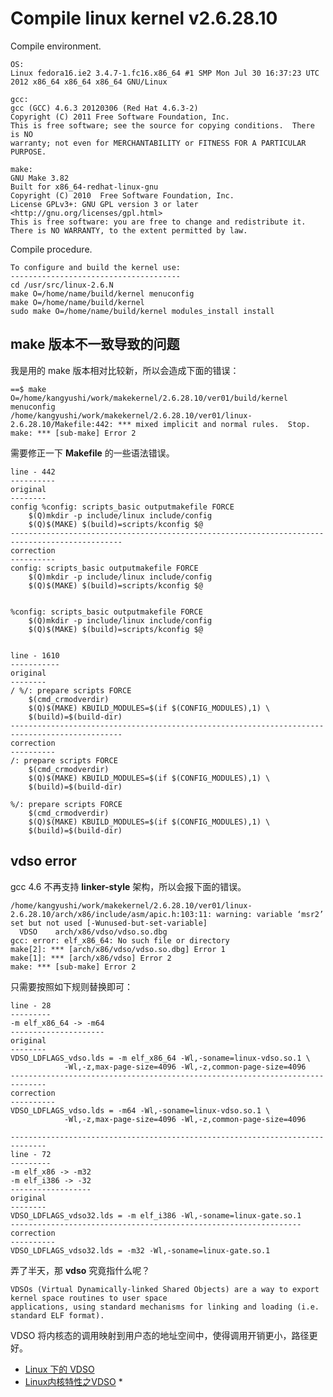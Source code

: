 # Compile linux kernel v2.6.28.10
Compile environment.

	OS:
	Linux fedora16.ie2 3.4.7-1.fc16.x86_64 #1 SMP Mon Jul 30 16:37:23 UTC 2012 x86_64 x86_64 x86_64 GNU/Linux

	gcc:
	gcc (GCC) 4.6.3 20120306 (Red Hat 4.6.3-2)
	Copyright (C) 2011 Free Software Foundation, Inc.
	This is free software; see the source for copying conditions.  There is NO
	warranty; not even for MERCHANTABILITY or FITNESS FOR A PARTICULAR PURPOSE.

	make:
	GNU Make 3.82
	Built for x86_64-redhat-linux-gnu
	Copyright (C) 2010  Free Software Foundation, Inc.
	License GPLv3+: GNU GPL version 3 or later <http://gnu.org/licenses/gpl.html>
	This is free software: you are free to change and redistribute it.
	There is NO WARRANTY, to the extent permitted by law.

Compile procedure.

	To configure and build the kernel use:
	--------------------------------------
	cd /usr/src/linux-2.6.N
	make O=/home/name/build/kernel menuconfig
	make O=/home/name/build/kernel
	sudo make O=/home/name/build/kernel modules_install install

## make 版本不一致导致的问题
我是用的 make 版本相对比较新，所以会造成下面的错误：

	==$ make O=/home/kangyushi/work/makekernel/2.6.28.10/ver01/build/kernel menuconfig
	/home/kangyushi/work/makekernel/2.6.28.10/ver01/linux-2.6.28.10/Makefile:442: *** mixed implicit and normal rules.  Stop.
	make: *** [sub-make] Error 2

需要修正一下 **Makefile** 的一些语法错误。

	line - 442
	----------
	original
	--------
	config %config: scripts_basic outputmakefile FORCE
		$(Q)mkdir -p include/linux include/config
		$(Q)$(MAKE) $(build)=scripts/kconfig $@	
	-----------------------------------------------------------------------------------------------
	correction
	----------
	config: scripts_basic outputmakefile FORCE
		$(Q)mkdir -p include/linux include/config
		$(Q)$(MAKE) $(build)=scripts/kconfig $@


	%config: scripts_basic outputmakefile FORCE
		$(Q)mkdir -p include/linux include/config
		$(Q)$(MAKE) $(build)=scripts/kconfig $@
	

	line - 1610
	-----------
	original
	--------
	/ %/: prepare scripts FORCE
		$(cmd_crmodverdir)
		$(Q)$(MAKE) KBUILD_MODULES=$(if $(CONFIG_MODULES),1) \
		$(build)=$(build-dir)
	-----------------------------------------------------------------------------------------------
	correction
	----------
	/: prepare scripts FORCE
		$(cmd_crmodverdir)
		$(Q)$(MAKE) KBUILD_MODULES=$(if $(CONFIG_MODULES),1) \
		$(build)=$(build-dir)

	%/: prepare scripts FORCE
		$(cmd_crmodverdir)
		$(Q)$(MAKE) KBUILD_MODULES=$(if $(CONFIG_MODULES),1) \
		$(build)=$(build-dir)

## vdso error
gcc 4.6 不再支持 **linker-style** 架构，所以会报下面的错误。

	/home/kangyushi/work/makekernel/2.6.28.10/ver01/linux-2.6.28.10/arch/x86/include/asm/apic.h:103:11: warning: variable ‘msr2’ set but not used [-Wunused-but-set-variable]
	  VDSO    arch/x86/vdso/vdso.so.dbg
	gcc: error: elf_x86_64: No such file or directory
	make[2]: *** [arch/x86/vdso/vdso.so.dbg] Error 1
	make[1]: *** [arch/x86/vdso] Error 2
	make: *** [sub-make] Error 2
	
只需要按照如下规则替换即可：

	line - 28
	---------
	-m elf_x86_64 -> -m64
	---------------------
	original
	--------
	VDSO_LDFLAGS_vdso.lds = -m elf_x86_64 -Wl,-soname=linux-vdso.so.1 \
				-Wl,-z,max-page-size=4096 -Wl,-z,common-page-size=4096
	------------------------------------------------------------------------------
	correction
	----------
	VDSO_LDFLAGS_vdso.lds = -m64 -Wl,-soname=linux-vdso.so.1 \
				-Wl,-z,max-page-size=4096 -Wl,-z,common-page-size=4096
	
	------------------------------------------------------------------------------
	line - 72
	---------
	-m elf_x86 -> -m32
	-m elf_i386 -> -32
	------------------
	original
	--------
	VDSO_LDFLAGS_vdso32.lds = -m elf_i386 -Wl,-soname=linux-gate.so.1
	-----------------------------------------------------------------
	correction
	----------
	VDSO_LDFLAGS_vdso32.lds = -m32 -Wl,-soname=linux-gate.so.1

弄了半天，那 **vdso** 究竟指什么呢？

	VDSOs (Virtual Dynamically-linked Shared Objects) are a way to export kernel space routines to user space 
	applications, using standard mechanisms for linking and loading (i.e. standard ELF format).

VDSO 将内核态的调用映射到用户态的地址空间中，使得调用开销更小，路径更好。

 * [Linux 下的 VDSO](http://adam8157.info/blog/2011/10/linux-vdso)
 * [Linux内核特性之VDSO](http://blog.csdn.net/juana1/article/details/6904932) *
